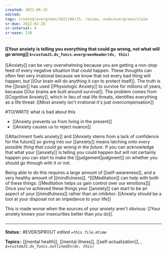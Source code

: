 ```yaml
---
created: 2021-06-15
edited: 
tags: created/evergreen/2021/06/15, review, node/evergreen/claim
sr-due: 2022-02-20
sr-interval: 4
sr-ease: 130
---
```


#### [[Your anxiety is telling you everything that could go wrong, not what will go wrong]] `$=customJS.dv_funcs.evergreenHeader(dv, this)`

[[Anxiety]] can be very overwhelming because you are getting a non-stop feed of every negative situation that could happen. These thoughts can often feel very irrational because we know that not every bad thing will happen, but [[Our brain will do anything it can to protect itself]]. The truth is the [[brain]] has used [[Physiologic Anxiety]] to survive for millions of years, because [[Our brains are built around survival]].
The problem comes from [[Cognitive Anxiety]], which in lieu of real life threats, identifies everything as a life threat: 
[[Most anxiety isn't irrational it's just overcompensation]]

#TO/WRITE what is bad about this
- [[Anxiety prevents us from living in the present]]
- [[Anxiety causes us to reject nuance]]

[[Attachment fuels anxiety]] 
and [[Anxiety stems from a lack of confidence for the future]]
so giving into our [[anxiety]] means latching onto *every possible thing that could go wrong in the future.*
If you can acknowledge that what your [[anxiety]] is telling you could happen but will not certainly happen you can start to make the [[judgement|judgment]] on whether you should go through with it or not. 

Being able to do this requires
a large amount of [[self-awareness]],
and a very healthy amount of [[mindfulness]].
^[[[Meditation]] can help with both of these things: [[Meditation helps us gain control over our emotions]]]
Once you've achieved these things your [[anxiety]] can start to be an aspect of your [[mindfulness]] rather than an inhibitor:
[[Anxiety should be a tool at your disposal not an impedance to your life]]

This is made worse when the sources of your anxiety aren't obvious: [[Your anxiety knows your insecurities better than you do]].

### <hr class="footnote"/>

**Status**:: #EVER/SPROUT 
*edited `=this.file.mtime`*

**Topics**:: [[mental health]], [[mental illness]], [[self-actualization]], , 
*`$=customJS.dv_funcs.outlinedIn(dv, this)`*
